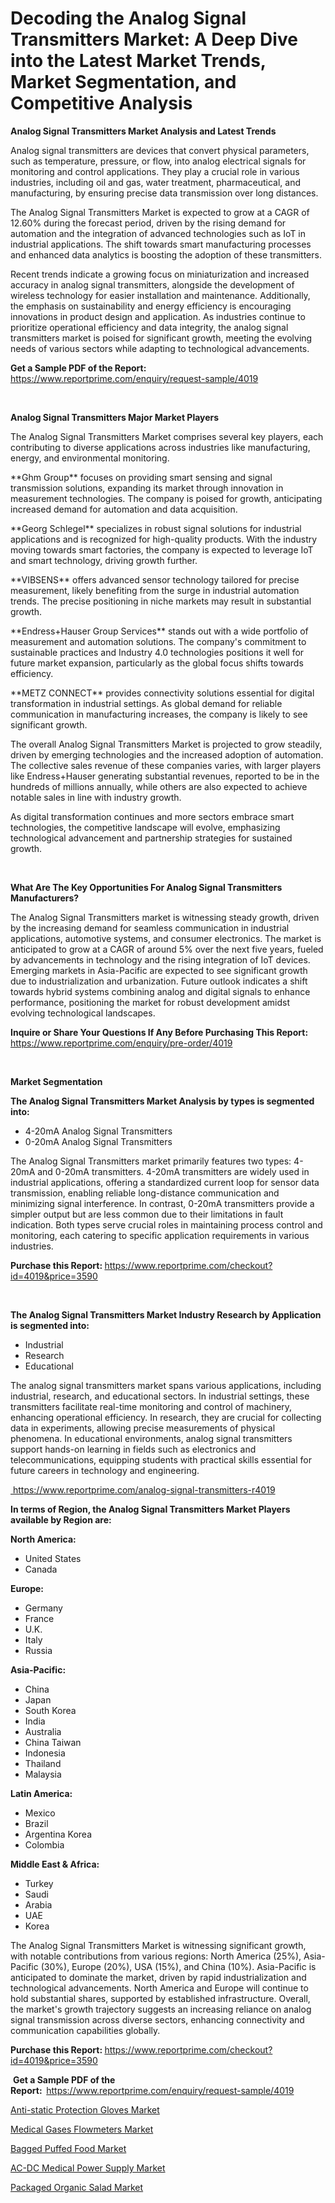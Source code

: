 <p><h1>Decoding the Analog Signal Transmitters Market: A Deep Dive into the Latest Market Trends, Market Segmentation, and Competitive Analysis</h1></p><p><strong>Analog Signal Transmitters Market Analysis and Latest Trends</strong></p>
<p><p>Analog signal transmitters are devices that convert physical parameters, such as temperature, pressure, or flow, into analog electrical signals for monitoring and control applications. They play a crucial role in various industries, including oil and gas, water treatment, pharmaceutical, and manufacturing, by ensuring precise data transmission over long distances.</p><p>The Analog Signal Transmitters Market is expected to grow at a CAGR of 12.60% during the forecast period, driven by the rising demand for automation and the integration of advanced technologies such as IoT in industrial applications. The shift towards smart manufacturing processes and enhanced data analytics is boosting the adoption of these transmitters.</p><p>Recent trends indicate a growing focus on miniaturization and increased accuracy in analog signal transmitters, alongside the development of wireless technology for easier installation and maintenance. Additionally, the emphasis on sustainability and energy efficiency is encouraging innovations in product design and application. As industries continue to prioritize operational efficiency and data integrity, the analog signal transmitters market is poised for significant growth, meeting the evolving needs of various sectors while adapting to technological advancements.</p></p>
<p><strong>Get a Sample PDF of the Report:&nbsp;</strong> <a href="https://www.reportprime.com/enquiry/request-sample/4019?utm_campaign=1180&utm_medium=2&utm_source=Github&utm_content=ia&utm_term=10102024&utm_id=analog-signal-transmitters">https://www.reportprime.com/enquiry/request-sample/4019</a></p>
<p>&nbsp;</p>
<p><strong>Analog Signal Transmitters Major Market Players</strong></p>
<p><p>The Analog Signal Transmitters Market comprises several key players, each contributing to diverse applications across industries like manufacturing, energy, and environmental monitoring.</p><p>**Ghm Group** focuses on providing smart sensing and signal transmission solutions, expanding its market through innovation in measurement technologies. The company is poised for growth, anticipating increased demand for automation and data acquisition.</p><p>**Georg Schlegel** specializes in robust signal solutions for industrial applications and is recognized for high-quality products. With the industry moving towards smart factories, the company is expected to leverage IoT and smart technology, driving growth further.</p><p>**VIBSENS** offers advanced sensor technology tailored for precise measurement, likely benefiting from the surge in industrial automation trends. The precise positioning in niche markets may result in substantial growth.</p><p>**Endress+Hauser Group Services** stands out with a wide portfolio of measurement and automation solutions. The company's commitment to sustainable practices and Industry 4.0 technologies positions it well for future market expansion, particularly as the global focus shifts towards efficiency.</p><p>**METZ CONNECT** provides connectivity solutions essential for digital transformation in industrial settings. As global demand for reliable communication in manufacturing increases, the company is likely to see significant growth.</p><p>The overall Analog Signal Transmitters Market is projected to grow steadily, driven by emerging technologies and the increased adoption of automation. The collective sales revenue of these companies varies, with larger players like Endress+Hauser generating substantial revenues, reported to be in the hundreds of millions annually, while others are also expected to achieve notable sales in line with industry growth.</p><p>As digital transformation continues and more sectors embrace smart technologies, the competitive landscape will evolve, emphasizing technological advancement and partnership strategies for sustained growth.</p></p>
<p>&nbsp;</p>
<p><strong>What Are The Key Opportunities For Analog Signal Transmitters Manufacturers?</strong></p>
<p><p>The Analog Signal Transmitters market is witnessing steady growth, driven by the increasing demand for seamless communication in industrial applications, automotive systems, and consumer electronics. The market is anticipated to grow at a CAGR of around 5% over the next five years, fueled by advancements in technology and the rising integration of IoT devices. Emerging markets in Asia-Pacific are expected to see significant growth due to industrialization and urbanization. Future outlook indicates a shift towards hybrid systems combining analog and digital signals to enhance performance, positioning the market for robust development amidst evolving technological landscapes.</p></p>
<p><strong>Inquire or Share Your Questions If Any Before Purchasing This Report:</strong> <a href="https://www.reportprime.com/enquiry/pre-order/4019?utm_campaign=1180&utm_medium=2&utm_source=Github&utm_content=ia&utm_term=10102024&utm_id=analog-signal-transmitters">https://www.reportprime.com/enquiry/pre-order/4019</a></p>
<p>&nbsp;</p>
<p><strong>Market Segmentation</strong></p>
<p><strong>The Analog Signal Transmitters Market Analysis by types is segmented into:</strong></p>
<p><ul><li>4-20mA Analog Signal Transmitters</li><li>0-20mA Analog Signal Transmitters</li></ul></p>
<p><p>The Analog Signal Transmitters market primarily features two types: 4-20mA and 0-20mA transmitters. 4-20mA transmitters are widely used in industrial applications, offering a standardized current loop for sensor data transmission, enabling reliable long-distance communication and minimizing signal interference. In contrast, 0-20mA transmitters provide a simpler output but are less common due to their limitations in fault indication. Both types serve crucial roles in maintaining process control and monitoring, each catering to specific application requirements in various industries.</p></p>
<p><strong>Purchase this Report:&nbsp;</strong><a href="https://www.reportprime.com/checkout?id=4019&price=3590&utm_campaign=1180&utm_medium=2&utm_source=Github&utm_content=ia&utm_term=10102024&utm_id=analog-signal-transmitters">https://www.reportprime.com/checkout?id=4019&price=3590</a></p>
<p>&nbsp;</p>
<p><strong>The Analog Signal Transmitters Market Industry Research by Application is segmented into:</strong></p>
<p><ul><li>Industrial</li><li>Research</li><li>Educational</li></ul></p>
<p><p>The analog signal transmitters market spans various applications, including industrial, research, and educational sectors. In industrial settings, these transmitters facilitate real-time monitoring and control of machinery, enhancing operational efficiency. In research, they are crucial for collecting data in experiments, allowing precise measurements of physical phenomena. In educational environments, analog signal transmitters support hands-on learning in fields such as electronics and telecommunications, equipping students with practical skills essential for future careers in technology and engineering.</p></p>
<p><a href="https://www.reportprime.com/analog-signal-transmitters-r4019?utm_campaign=1180&utm_medium=2&utm_source=Github&utm_content=ia&utm_term=10102024&utm_id=analog-signal-transmitters">&nbsp;https://www.reportprime.com/analog-signal-transmitters-r4019</a></p>
<p><strong>In terms of Region, the Analog Signal Transmitters Market Players available by Region are:</strong></p>
<p>
    <p> <strong> North America: </strong>
        <ul>
            <li>United States</li>
            <li>Canada</li>
        </ul>
        </p> 
    <p> <strong> Europe: </strong>
        <ul>
            <li>Germany</li>
            <li>France</li>
            <li>U.K.</li>
            <li>Italy</li>
            <li>Russia</li>
        </ul>
        </p> 
    <p> <strong> Asia-Pacific: </strong>
        <ul>
            <li>China</li>
            <li>Japan</li>
            <li>South Korea</li>
            <li>India</li>
            <li>Australia</li>
            <li>China Taiwan</li>
            <li>Indonesia</li>
            <li>Thailand</li>
            <li>Malaysia</li>
        </ul>
        </p> 
    <p> <strong> Latin America: </strong>
        <ul>
            <li>Mexico</li>
            <li>Brazil</li>
            <li>Argentina Korea</li>
            <li>Colombia</li>
        </ul>
        </p> 
    <p> <strong> Middle East & Africa: </strong>
        <ul>
            <li>Turkey</li>
            <li>Saudi</li>
            <li>Arabia</li>
            <li>UAE</li>
            <li>Korea</li>
        </ul>
    </p>
    </p>
<p><p>The Analog Signal Transmitters Market is witnessing significant growth, with notable contributions from various regions: North America (25%), Asia-Pacific (30%), Europe (20%), USA (15%), and China (10%). Asia-Pacific is anticipated to dominate the market, driven by rapid industrialization and technological advancements. North America and Europe will continue to hold substantial shares, supported by established infrastructure. Overall, the market's growth trajectory suggests an increasing reliance on analog signal transmission across diverse sectors, enhancing connectivity and communication capabilities globally.</p></p>
<p><strong>Purchase this Report: </strong><a href="https://www.reportprime.com/checkout?id=4019&price=3590&utm_campaign=1180&utm_medium=2&utm_source=Github&utm_content=ia&utm_term=10102024&utm_id=analog-signal-transmitters">https://www.reportprime.com/checkout?id=4019&price=3590</a></p>
<p>&nbsp;<strong>Get a Sample PDF of the Report:&nbsp;&nbsp;</strong><a href="https://www.reportprime.com/enquiry/request-sample/4019?utm_campaign=1180&utm_medium=2&utm_source=Github&utm_content=ia&utm_term=10102024&utm_id=analog-signal-transmitters">https://www.reportprime.com/enquiry/request-sample/4019</a></p>
<p><strong></strong></p>
<p><p><a href="https://www.linkedin.com/pulse/emerging-trends-anti-static-protection-gloves-market-detailed-8vvte?utm_campaign=1180&utm_medium=2&utm_source=Github&utm_content=ia&utm_term=10102024&utm_id=analog-signal-transmitters">Anti-static Protection Gloves Market</a></p><p><a href="https://www.linkedin.com/pulse/medical-gases-flowmeters-market-global-regional-vnr4e?utm_campaign=1180&utm_medium=2&utm_source=Github&utm_content=ia&utm_term=10102024&utm_id=analog-signal-transmitters">Medical Gases Flowmeters Market</a></p><p><a href="https://issuu.com/reportprime-2/docs/bagged-puffed-food-market-size-2030_40d05db809017e?utm_campaign=1180&utm_medium=2&utm_source=Github&utm_content=ia&utm_term=10102024&utm_id=analog-signal-transmitters">Bagged Puffed Food Market</a></p><p><a href="https://www.linkedin.com/pulse/analyzing-global-ac-dc-medical-power-supply-market-growth-prospects-sfmoc?utm_campaign=1180&utm_medium=2&utm_source=Github&utm_content=ia&utm_term=10102024&utm_id=analog-signal-transmitters">AC-DC Medical Power Supply Market</a></p><p><a href="https://issuu.com/reportprime-2/docs/packaged-organic-salad-market-size-_eadffcd7ded4d3?utm_campaign=1180&utm_medium=2&utm_source=Github&utm_content=ia&utm_term=10102024&utm_id=analog-signal-transmitters">Packaged Organic Salad Market</a></p></p>